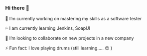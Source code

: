 ### Hi there 👋

🔭 I’m currently working on mastering my skills as a software tester

:sweat_drops: I am currently learning Jenkins, SoapUI

👯 I’m looking to collaborate on new projects in a new company

⚡ Fun fact: I love playing drums (still learning..... 😉 )

